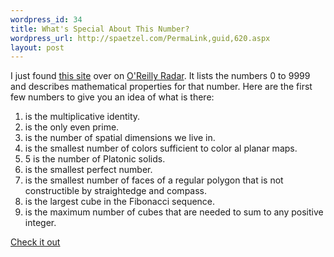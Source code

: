```yaml
--- 
wordpress_id: 34
title: What's Special About This Number?
wordpress_url: http://spaetzel.com/PermaLink,guid,620.aspx
layout: post
---
```

<p>
        I just found <a href="http://www.stetson.edu/~efriedma/numbers.html">this site</a> over
        on <a href="http://feeds.feedburner.com/~r/oreilly/radar/atom/~3/93924389/whats_special_a.html">O'Reilly
        Radar</a>. It lists the numbers 0 to 9999 and describes mathematical properties for
        that number. Here are the first few numbers to give you an idea of what is there:
        </p>
        <ol>
        <li>
        is the multiplicative identity.
        <li>
        is the only even prime.
        <li>
        is&nbsp;the number of spatial dimensions we live in.
        <li>
        is the smallest number of colors sufficient to color al planar maps.
        <li>
        5 is the number of Platonic solids.
        <li>
        is the smallest perfect number.
        <li>
        is the smallest number of faces of a regular polygon that is not constructible by
        straightedge and compass.
        <li>
        is the largest cube in the Fibonacci sequence.
        <li>
        is the maximum number of cubes that are needed to sum to any positive integer.</li>
        </ol>
        <p>
        <a href="http://www.stetson.edu/~efriedma/numbers.html">Check it out</a>
        </p>
        <img width="0" height="0" src="http://spaetzel.com/aggbug.ashx?id=620" />
